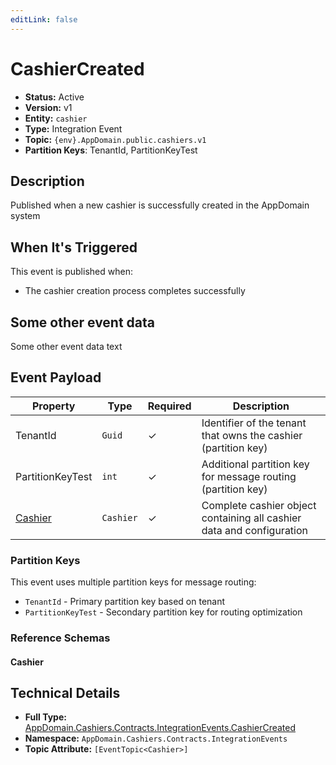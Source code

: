 ```yaml
---
editLink: false
---
```


# CashierCreated

-   **Status:** Active
-   **Version:** v1
-   **Entity:** `cashier`
-   **Type:** Integration Event
-   **Topic:** `{env}.AppDomain.public.cashiers.v1`
-   **Partition Keys**: TenantId, PartitionKeyTest

## Description

Published when a new cashier is successfully created in the AppDomain system

## When It's Triggered

This event is published when:

-   The cashier creation process completes successfully

## Some other event data

Some other event data text

## Event Payload

| Property                                                                       | Type      | Required | Description                                                           |
| ------------------------------------------------------------------------------ | --------- | -------- | --------------------------------------------------------------------- |
| TenantId                                                                       | `Guid`    | ✓        | Identifier of the tenant that owns the cashier (partition key)        |
| PartitionKeyTest                                                               | `int`     | ✓        | Additional partition key for message routing (partition key)          |
| [Cashier](./schemas/AppDomain.Cashiers.Contracts.IntegrationEvents.Cashier.md) | `Cashier` | ✓        | Complete cashier object containing all cashier data and configuration |

### Partition Keys

This event uses multiple partition keys for message routing:

-   `TenantId` - Primary partition key based on tenant
-   `PartitionKeyTest` - Secondary partition key for routing optimization

### Reference Schemas

#### Cashier

<!--@include: ./schemas/AppDomain.Cashiers.Contracts.IntegrationEvents.Cashier.md#schema-->

## Technical Details

-   **Full Type:** [AppDomain.Cashiers.Contracts.IntegrationEvents.CashierCreated](https://[github.url.from.config.com]/AppDomain/Cashiers/Contracts/IntegrationEvents/CashierCreated.cs)
-   **Namespace:** `AppDomain.Cashiers.Contracts.IntegrationEvents`
-   **Topic Attribute:** `[EventTopic<Cashier>]`
